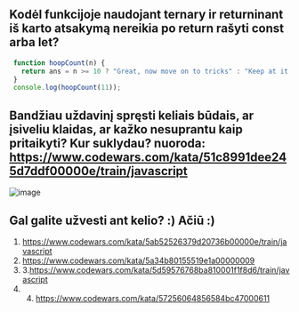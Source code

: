 ## Kodėl funkcijoje naudojant ternary ir returninant iš karto atsakymą nereikia po return rašyti const arba let?
```js
 function hoopCount(n) {
   return ans = n >= 10 ? "Great, now move on to tricks" : "Keep at it until you get it";
 }
 console.log(hoopCount(11));
```

## Bandžiau uždavinį spręsti keliais būdais, ar įsiveliu klaidas, ar kažko nesuprantu kaip pritaikyti? Kur suklydau? nuoroda:  https://www.codewars.com/kata/51c8991dee245d7ddf00000e/train/javascript
![image](https://github.com/front-end-by-rimantas/50-grupe-klausimai/assets/167992892/e807fdf5-1d76-4089-9802-ba9da92dfcf3)


 ## Gal galite užvesti ant kelio? :) Ačiū :)
 1. https://www.codewars.com/kata/5ab52526379d20736b00000e/train/javascript
2. https://www.codewars.com/kata/5a34b80155519e1a00000009
3. 3.https://www.codewars.com/kata/5d59576768ba810001f1f8d6/train/javascript
4. 4. https://www.codewars.com/kata/57256064856584bc47000611
   
